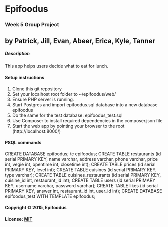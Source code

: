 # Epifoodus
### Week 5 Group Project
## by Patrick, Jill, Evan, Abeer, Erica, Kyle, Tanner

##### Description
This app helps users decide what to eat for lunch.

#### Setup instructions
1. Clone this git repository
2. Set your localhost root folder to ~/epifoodus/web/
3. Ensure PHP server is running.
4. Start Postgres and import epifoodus.sql database into a new database epifoodus
5. Do the same for the test database: epifoodus_test.sql
6. Use Composer to install required dependencies in the composer.json file
7. Start the web app by pointing your browser to the root (http://localhost:8000/)


#### PSQL commands
CREATE DATABASE epifoodus;
\c epifoodus;
CREATE TABLE restaurants (id serial PRIMARY KEY, name varchar, address varchar, phone varchar, price int, vegie int, opentime int, closetime int);
CREATE TABLE prices (id serial PRIMARY KEY, level int);
CREATE TABLE cuisines (id serial PRIMARY KEY, type varchar);
CREATE TABLE cuisines_restaurants (id serial PRIMARY KEY, cuisine_id int, restaurant_id int);
CREATE TABLE users (id serial PRIMARY KEY, username varchar, password varchar);
CREATE TABLE likes (id serial PRIMARY KEY, answer int, restaurant_id int, user_id int);
CREATE DATABASE epifoodus_test WITH TEMPLATE epifoodus;

#### Copyright © 2015, Epifoodus

#### License: [MIT](https://github.com/twbs/bootstrap/blob/master/LICENSE)  
